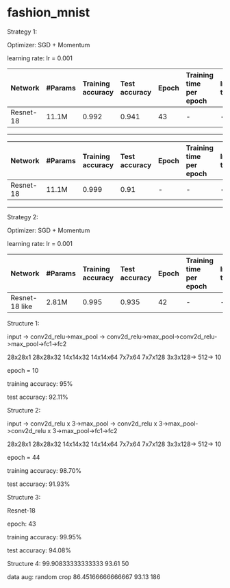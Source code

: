 # fashion_mnist

Strategy 1:

Optimizer: SGD + Momentum

learning rate: lr = 0.001

| Network             | #Params    | Training accuracy | Test accuracy | Epoch | Training time per epoch | Inference time | **Batch size**|
| :---                | :---       | :---              | :---          | :---  | :---                    |   :--           | :--
| Resnet-18           | 11.1M      | 0.992             | 0.941         | 43    |    -                    | -              | 4            |


---
| Network             | #Params    | Training accuracy | Test accuracy | Epoch | Training time per epoch | Inference time | **Batch size**|
| :---                | :---       | :---              | :---          | :---  | :---                    |   :--           | :--
| Resnet-18           | 11.1M      | 0.999             | 0.91         | -    |    -                    | -              |  128           |

---



Strategy 2:

Optimizer: SGD + Momentum

learning rate: lr = 0.001

| Network             | #Params    | Training accuracy | Test accuracy | Epoch | Training time per epoch | Inference time | **Batch size**|
| :---                | :---       | :---              | :---          | :---  | :---                    |   :--           | :--      |
| Resnet-18 like      | 2.81M      | 0.995             | 0.935         | 42    |    -                    | -              | 4   |



Structure 1:       

input ->  conv2d_relu->max_pool -> conv2d_relu->max_pool->conv2d_relu->max_pool->fc1->fc2

28x28x1   28x28x32     14x14x32    14x14x64     7x7x64    7x7x128      3x3x128-> 512-> 10

epoch = 10

training accuracy: 95%

test accuracy: 92.11%



Structure 2: 

input ->  conv2d_relu x 3->max_pool -> conv2d_relu x 3->max_pool->conv2d_relu x 3->max_pool->fc1->fc2

28x28x1   28x28x32     14x14x32    14x14x64     7x7x64    7x7x128      3x3x128-> 512-> 10

epoch = 44

training accuracy: 98.70%

test accuracy: 91.93%

Structure 3:

Resnet-18

epoch: 43

training accuracy: 99.95%

test accuracy: 94.08%

Structure 4:
99.90833333333333 93.61 50

data aug: random crop
86.45166666666667 93.13 186


